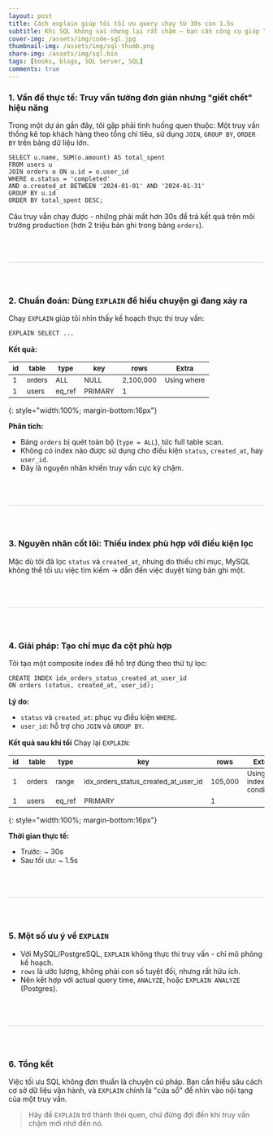 ```yaml
---
layout: post
title: Cách explain giúp tôi tối ưu query chạy từ 30s còn 1.5s
subtitle: Khi SQL không sai nhưng lại rất chậm – bạn cần công cụ giúp "soi" bên trong. Và đó chính là explain.
cover-img: /assets/img/code-sql.jpg
thumbnail-img: /assets/img/sql-thumb.png
share-img: /assets/img/sql.bin
tags: [books, blogs, SQL Server, SQL]
comments: true
---
```


### 1. Vấn đề thực tế: Truy vấn tưởng đơn giản nhưng "giết chết" hiệu năng
Trong một dự án gần đây, tôi gặp phải tình huống quen thuộc:
Một truy vấn thống kê top khách hàng theo tổng chi tiêu, sử dụng `JOIN`, `GROUP BY`, `ORDER BY` trên bảng dữ liệu lớn.

```
SELECT u.name, SUM(o.amount) AS total_spent
FROM users u
JOIN orders o ON u.id = o.user_id
WHERE o.status = 'completed'
AND o.created_at BETWEEN '2024-01-01' AND '2024-01-31'
GROUP BY u.id
ORDER BY total_spent DESC;
```

<div style='margin-bottom:16px'></div>

Câu truy vẫn chạy được - những phải mất hơn 30s để trả kết quả trên môi trường production (hơn 2 triệu bản ghi trong bảng `orders`).

<div style="border: 1px solid #e6e6e6; margin:64px 0"></div>

### 2. Chuẩn đoán: Dùng `EXPLAIN` để hiểu chuyện gì đang xảy ra
Chạy `EXPLAIN` giúp tôi nhìn thấy kế hoạch thực thi truy vấn:

```
EXPLAIN SELECT ...
```

<div style='margin-bottom:16px'></div>

**Kết quả:**

| <small>**id**<small/> | <small>**table**<small/> | <small>**type**<small/> | <small>**key**<small/> | <small>**rows**<small/> | <small>**Extra**<small/> |
|----------------------|----------------------|----------------------|----------------------|----------------------|----------------------|
| <small>1<small/> | <small>orders<small/> | <small>ALL<small/> | <small>NULL<small/> | <small>2,100,000<small/> | <small>Using where<small/> |
| <small>1<small/> | <small>users<small/> |  <small>eq_ref<small/> | <small>PRIMARY<small/> | <small>1<small/> | <small><small/> |
{: style="width:100%; margin-bottom:16px"}

**Phân tích:**
* Bảng `orders` bị quét toàn bộ (`type = ALL`), tức full table scan.
* Không có index nào được sử dụng cho điều kiện `status`, `created_at`, hay `user_id`.
* Đây là nguyên nhân khiến truy vấn cực kỳ chậm.

<div style="border: 1px solid #e6e6e6; margin:64px 0"></div>

### 3. Nguyên nhân cốt lõi: Thiếu index phù hợp với điều kiện lọc
Mặc dù tôi đã lọc `status` và `created_at`, nhưng do thiếu chỉ mục, MySQL không thể tối ưu việc tìm kiếm -> dẫn đến việc duyệt từng bản ghi một.

<div style="border: 1px solid #e6e6e6; margin:64px 0"></div>

### 4. Giải pháp: Tạo chỉ mục đa cột phù hợp
Tôi tạo một composite index để hỗ trợ đúng theo thứ tự lọc:

```
CREATE INDEX idx_orders_status_created_at_user_id
ON orders (status, created_at, user_id);
```

<div style='margin-bottom:16px'></div>

**Lý do:**
* `status` và `created_at`: phục vụ điều kiện `WHERE`.
* `user_id`: hỗ trợ cho `JOIN` và `GROUP BY`.

<div style='margin-bottom:16px'></div>

**Kết quả sau khi tối**
Chạy lại `EXPLAIN`:

| <small>**id**<small/> | <small>**table**<small/> | <small>**type**<small/> | <small>**key**<small/> | <small>**rows**<small/> | <small>**Extra**<small/> |
|----------------------|----------------------|----------------------|----------------------|----------------------|----------------------|
| <small>1<small/> | <small>orders<small/> | <small>range<small/> | <small>idx_orders_status_created_at_user_id<small/> | <small>105,000<small/> | <small>Using index condition<small/> |
| <small>1<small/> | <small>users<small/> |  <small>eq_ref<small/> | <small>PRIMARY<small/> | <small>1<small/> | <small><small/> |
{: style="width:100%; margin-bottom:16px"}


**Thời gian thực tế:**
* Trước: ~ 30s
* Sau tối ưu: ~ 1.5s

<div style="border: 1px solid #e6e6e6; margin:64px 0"></div>

### 5. Một số ưu ý về `EXPLAIN`
* Với MySQL/PostgreSQL, `EXPLAIN` không thực thi truy vấn - chỉ mô phỏng kế hoạch.
* `rows` là ước lượng, không phải con số tuyệt đối, nhưng rất hữu ích.
* Nên kết hợp với actual query time, `ANALYZE`, hoặc `EXPLAIN ANALYZE` (Postgres).

<div style="border: 1px solid #e6e6e6; margin:64px 0"></div>

### 6. Tổng kết
Việc tối ưu SQL không đơn thuần là chuyện cú pháp.
Bạn cần hiểu sâu cách cơ sở dữ liệu vận hành, và `EXPLAIN` chính là "cửa sổ" để nhìn vào nội tạng của một truy vấn.
>Hãy để `EXPLAIN` trở thành thói quen, chứ đừng đợi đến khi truy vấn chậm mới nhớ đến nó.
